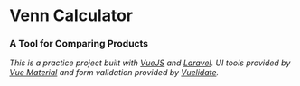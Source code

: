 # Venn Calculator

### A Tool for Comparing Products 

_This is a practice project built with [VueJS](https://vuejs.org/) and [Laravel](https://laravel.com/). UI tools provided by [Vue Material](https://vuematerial.io/) and form validation provided by [Vuelidate](https://vuelidate.js.org/)._
